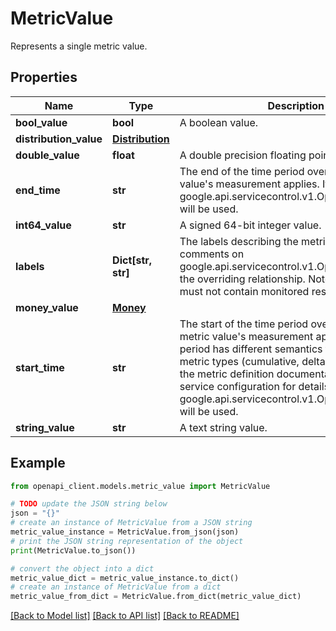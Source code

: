 # MetricValue

Represents a single metric value.

## Properties

Name | Type | Description | Notes
------------ | ------------- | ------------- | -------------
**bool_value** | **bool** | A boolean value. | [optional] 
**distribution_value** | [**Distribution**](Distribution.md) |  | [optional] 
**double_value** | **float** | A double precision floating point value. | [optional] 
**end_time** | **str** | The end of the time period over which this metric value&#39;s measurement applies. If not specified, google.api.servicecontrol.v1.Operation.end_time will be used. | [optional] 
**int64_value** | **str** | A signed 64-bit integer value. | [optional] 
**labels** | **Dict[str, str]** | The labels describing the metric value. See comments on google.api.servicecontrol.v1.Operation.labels for the overriding relationship. Note that this map must not contain monitored resource labels. | [optional] 
**money_value** | [**Money**](Money.md) |  | [optional] 
**start_time** | **str** | The start of the time period over which this metric value&#39;s measurement applies. The time period has different semantics for different metric types (cumulative, delta, and gauge). See the metric definition documentation in the service configuration for details. If not specified, google.api.servicecontrol.v1.Operation.start_time will be used. | [optional] 
**string_value** | **str** | A text string value. | [optional] 

## Example

```python
from openapi_client.models.metric_value import MetricValue

# TODO update the JSON string below
json = "{}"
# create an instance of MetricValue from a JSON string
metric_value_instance = MetricValue.from_json(json)
# print the JSON string representation of the object
print(MetricValue.to_json())

# convert the object into a dict
metric_value_dict = metric_value_instance.to_dict()
# create an instance of MetricValue from a dict
metric_value_from_dict = MetricValue.from_dict(metric_value_dict)
```
[[Back to Model list]](../README.md#documentation-for-models) [[Back to API list]](../README.md#documentation-for-api-endpoints) [[Back to README]](../README.md)


